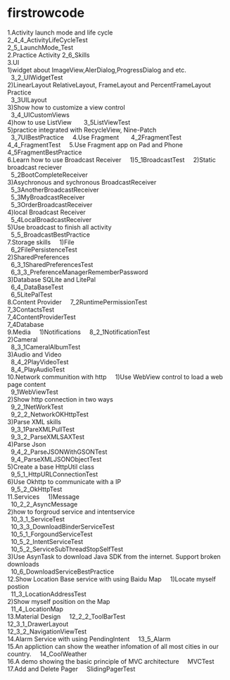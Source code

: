 # firstrowcode
		
1.Activity launch mode and life cycle    
  2_4_4_ActivityLifeCycleTest    
  2_5_LaunchMode_Test    
2.Practice Activity
  2_6_Skills    
3.UI    
  1)widget about ImageView,AlerDialog,ProgressDialog and etc.    
    3_2_UIWidgetTest    
  2)LinearLayout RelativeLayout, FrameLayout and PercentFrameLayout Practice    
    3_3UILayout    
  3)Show how to customize a view control    
    3_4_UICustomViews    
  4)how to use ListView     
    3_5ListViewTest    
  5)practice integrated with RecycleView, Nine-Patch    
    3_7UIBestPractice    
  4.Use Fragment    
    4_2FragmentTest     
    4_4_FragmentTest    
5.Use Fragment app on Pad and Phone    
  4_5FragmentBestPractice    
6.Learn how to use Broadcast Receiver    
  1)5_1BroadcastTest    
  2)Static broadcast reciever    
    5_2BootCompleteReceiver    
  3)Asychronous and sychronous BroadcastReceiver    
    5_3AnotherBroadcastReceiver    
    5_3MyBroadcastReceiver    
    5_3OrderBroadcastReceiver    
  4)local Broadcast Receiver    
    5_4LocalBroadcastReceiver    
  5)Use broadcast to finish all activity    
    5_5_BroadcastBestPractice    
7.Storage skills    
  1)File    
    6_2FilePersistenceTest    
  2)SharedPreferences    
    6_3_1SharedPreferencesTest    
    6_3_3_PreferenceManagerRememberPassword    
  3)Database SQLite and LitePal    
    6_4_DataBaseTest    
    6_5LitePalTest    
8.Content Provider    
  7_2RuntimePermissionTest    
  7_3ContactsTest    
  7_4ContentProviderTest    
  7_4Database    
9.Media    
  1)Notifications   
    8_2_1NotificationTest    
  2)Cameral    
    8_3_1CameralAlbumTest    
  3)Audio and Video    
    8_4_2PlayVideoTest    
    8_4_PlayAudioTest    
10.Network communition with http    
  1)Use WebView control to load a web page content    
    9_1WebViewTest    
  2)Show http connection in two ways    
    9_2_1NetWorkTest    
    9_2_2_NetworkOKHttpTest    
  3)Parse XML skills    
    9_3_1PareXMLPullTest    
    9_3_2_ParseXMLSAXTest    
  4)Parse Json    
    9_4_2_ParseJSONWithGSONTest    
    9_4_ParseXMLJSONObjectTest    
  5)Create a base HttpUtil class    
    9_5_1_HttpURLConnectionTest    
  6)Use Okhttp to communicate with a IP    
    9_5_2_OkHttpTest    
11.Services    
  1)Message    
    10_2_2_AsyncMessage    
  2)how to forgroud service and intentservice    
    10_3_1_ServiceTest    
    10_3_3_DownloadBinderServiceTest    
    10_5_1_ForgoundServiceTest    
    10_5_2_IntentServiceTest    
    10_5_2_ServiceSubThreadStopSelfTest    
  3)Use AsynTask to download Java SDK from the internet. Support broken downloads    
    10_6_DownloadServiceBestPractice    
12.Show Location Base service with using Baidu Map    
  1)Locate myself postion    
    11_3_LocationAddressTest    
  2)Show myself position on the Map    
    11_4_LocationMap    
13.Material Design    
  12_2_2_ToolBarTest    
  12_3_1_DrawerLayout    
  12_3_2_NavigationViewTest    
14.Alarm Service with using PendingIntent    
  13_5_Alarm    
15.An appliction can show the weather infomation of all most cities in our country.    
  14_CoolWeather    
16.A demo showing the basic principle of MVC architecture    
  MVCTest    
17.Add and Delete Pager    
  SlidingPagerTest		
